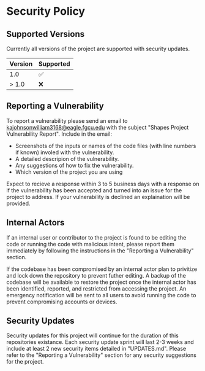 # Security Policy

## Supported Versions
Currently all versions of the project are supported with security updates. 

| Version | Supported          |
| ------- | ------------------ |
| 1.0     | :white_check_mark: |
| > 1.0   | :x:                |

## Reporting a Vulnerability
To report a vulnerability please send an email to kajohnsonwilliam3168@eagle.fgcu.edu with the subject "Shapes Project Vulnerability Report". Include in the email:

- Screenshots of the inputs or names of the code files (with line numbers if known) involed with the vulnerability. 
- A detailed descripion of the vulnerability. 
- Any suggestions of how to fix the vulnerability. 
- Which version of the project you are using

Expect to recieve a response within 3 to 5 business days with a response on if the vulnerability has been accepted and turned into an issue for the project to address.
If your vulnerability is declined an explaination will be provided. 

## Internal Actors
If an internal user or contributor to the project is found to be editing the code or running the code with malicious intent, please report them immediately by following
the instructions in the "Reporting a Vulnerability" section. 

If the codebase has been compromised by an internal actor plan to privitize and lock down the repository to prevent futher editing. A backup of the codebase will be 
available to restore the project once the internal actor has been identified, reported, and restricted from accessing the project. An emergency notification will be
sent to all users to avoid running the code to prevent compromising accounts or devices. 

## Security Updates
Security updates for this project will continue for the duration of this repositories existance. Each security update sprint will last 2-3 weeks and include at least
2 new security items detailed in "UPDATES.md". Please refer to the "Reporting a Vulnerability" section for any security suggestions for the project. 
